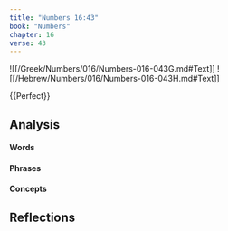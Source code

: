 ```yaml
---
title: "Numbers 16:43"
book: "Numbers"
chapter: 16
verse: 43
---
```

![[/Greek/Numbers/016/Numbers-016-043G.md#Text]]
![[/Hebrew/Numbers/016/Numbers-016-043H.md#Text]]

{{Perfect}}

## Analysis

#### Words

#### Phrases

#### Concepts

## Reflections
